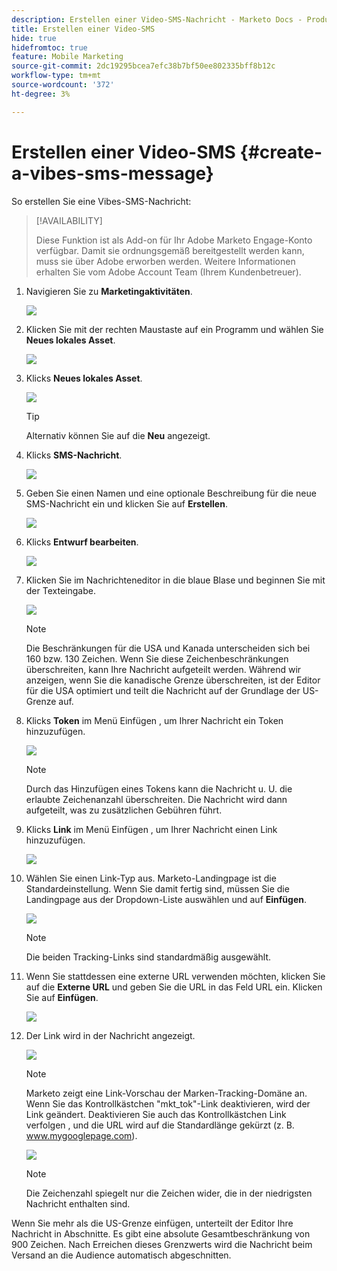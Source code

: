 ```yaml
---
description: Erstellen einer Video-SMS-Nachricht - Marketo Docs - Produktdokumentation
title: Erstellen einer Video-SMS
hide: true
hidefromtoc: true
feature: Mobile Marketing
source-git-commit: 2dc19295bcea7efc38b7bf50ee802335bff8b12c
workflow-type: tm+mt
source-wordcount: '372'
ht-degree: 3%

---
```


# Erstellen einer Video-SMS {#create-a-vibes-sms-message}

So erstellen Sie eine Vibes-SMS-Nachricht:

>[!AVAILABILITY]
>
>Diese Funktion ist als Add-on für Ihr Adobe Marketo Engage-Konto verfügbar. Damit sie ordnungsgemäß bereitgestellt werden kann, muss sie über Adobe erworben werden. Weitere Informationen erhalten Sie vom Adobe Account Team (Ihrem Kundenbetreuer).

1. Navigieren Sie zu **Marketingaktivitäten**.

   ![](assets/mobile-right-click-hand.jpg)

1. Klicken Sie mit der rechten Maustaste auf ein Programm und wählen Sie **Neues lokales Asset**.

   ![](assets/mobile-right-click-hand.jpg)

1. Klicks **Neues lokales Asset**.

   ![](assets/new-local-asset-hand.jpg)

   >[!TIP]
   >
   >Alternativ können Sie auf die **Neu** angezeigt.

1. Klicks **SMS-Nachricht**.

   ![](assets/new-local-asset-selection-hand.jpg)

1. Geben Sie einen Namen und eine optionale Beschreibung für die neue SMS-Nachricht ein und klicken Sie auf **Erstellen**.

   ![](assets/new-sms-message-offer-ends-soon-hands.jpg)

1. Klicks **Entwurf bearbeiten**.

   ![](assets/edit-draft-hand.jpg)

1. Klicken Sie im Nachrichteneditor in die blaue Blase und beginnen Sie mit der Texteingabe.

   ![](assets/message-text-pencil.jpg)

   >[!NOTE]
   >
   >Die Beschränkungen für die USA und Kanada unterscheiden sich bei 160 bzw. 130 Zeichen. Wenn Sie diese Zeichenbeschränkungen überschreiten, kann Ihre Nachricht aufgeteilt werden. Während wir anzeigen, wenn Sie die kanadische Grenze überschreiten, ist der Editor für die USA optimiert und teilt die Nachricht auf der Grundlage der US-Grenze auf.

1. Klicks **Token** im Menü Einfügen , um Ihrer Nachricht ein Token hinzuzufügen.

   ![](assets/add-token-real-hand.jpg)

   >[!NOTE]
   >
   >Durch das Hinzufügen eines Tokens kann die Nachricht u. U. die erlaubte Zeichenanzahl überschreiten. Die Nachricht wird dann aufgeteilt, was zu zusätzlichen Gebühren führt.

1. Klicks **Link** im Menü Einfügen , um Ihrer Nachricht einen Link hinzuzufügen.

   ![](assets/full-message-link-hand.jpg)

1. Wählen Sie einen Link-Typ aus. Marketo-Landingpage ist die Standardeinstellung. Wenn Sie damit fertig sind, müssen Sie die Landingpage aus der Dropdown-Liste auswählen und auf **Einfügen**.

   ![](assets/insert-link-real-hands.jpg)

   >[!NOTE]
   >
   >Die beiden Tracking-Links sind standardmäßig ausgewählt.

1. Wenn Sie stattdessen eine externe URL verwenden möchten, klicken Sie auf die **Externe URL** und geben Sie die URL in das Feld URL ein. Klicken Sie auf **Einfügen**.

   ![](assets/insert-link-url-hands.jpg)

1. Der Link wird in der Nachricht angezeigt.

   ![](assets/link-added.jpg)

   >[!NOTE]
   >
   >Marketo zeigt eine Link-Vorschau der Marken-Tracking-Domäne an. Wenn Sie das Kontrollkästchen &quot;mkt_tok&quot;-Link deaktivieren, wird der Link geändert. Deaktivieren Sie auch das Kontrollkästchen Link verfolgen , und die URL wird auf die Standardlänge gekürzt (z. B. www.mygooglepage.com).

   ![](assets/image2016-7-27-16-3a20-3a16.png)

   >[!NOTE]
   >
   >Die Zeichenzahl spiegelt nur die Zeichen wider, die in der niedrigsten Nachricht enthalten sind.

Wenn Sie mehr als die US-Grenze einfügen, unterteilt der Editor Ihre Nachricht in Abschnitte. Es gibt eine absolute Gesamtbeschränkung von 900 Zeichen. Nach Erreichen dieses Grenzwerts wird die Nachricht beim Versand an die Audience automatisch abgeschnitten.
